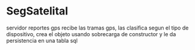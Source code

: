 # SegSatelital
servidor reportes gps
recibe las tramas gps, las clasifica segun el tipo de dispositivo, crea el objeto usando sobrecarga de constructor y le da persistencia en una tabla sql

